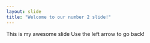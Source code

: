 ```yaml
---
layout: slide
title: "Welcome to our number 2 slide!"
---
```

This is my awesome slide
Use the left arrow to go back!
